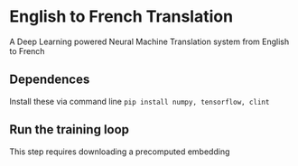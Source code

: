 # English to French Translation
A Deep Learning powered Neural Machine Translation system from English to French

## Dependences
Install these via command line
``` pip install numpy, tensorflow, clint ```

## Run the training loop
This step requires downloading a precomputed embedding
``` python train.py
